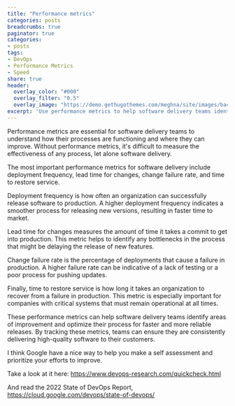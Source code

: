 ```yaml
---
title: "Performance metrics"
categories: posts
breadcrumbs: true
paginator: true
categories: 
- posts
tags:
- DevOps
- Performance Metrics
- Speed
share: true
header:
  overlay_color: "#000"
  overlay_filter: "0.5"
  overlay_image: "https://demo.gethugothemes.com/meghna/site/images/backgrounds/hero-area.jpg"
excerpt: 'Use performance metrics to help software delivery teams identify areas of improvement'
---
```


Performance metrics are essential for software delivery teams to understand how their processes are functioning and where they can improve. Without performance metrics, it's difficult to measure the effectiveness of any process, let alone software delivery.

The most important performance metrics for software delivery include deployment frequency, lead time for changes, change failure rate, and time to restore service.

Deployment frequency is how often an organization can successfully release software to production. A higher deployment frequency indicates a smoother process for releasing new versions, resulting in faster time to market.

Lead time for changes measures the amount of time it takes a commit to get into production. This metric helps to identify any bottlenecks in the process that might be delaying the release of new features.

Change failure rate is the percentage of deployments that cause a failure in production. A higher failure rate can be indicative of a lack of testing or a poor process for pushing updates.

Finally, time to restore service is how long it takes an organization to recover from a failure in production. This metric is especially important for companies with critical systems that must remain operational at all times.

These performance metrics can help software delivery teams identify areas of improvement and optimize their process for faster and more reliable releases. By tracking these metrics, teams can ensure they are consistently delivering high-quality software to their customers.

I think Google have a nice way to help you make a self assessment and prioritize your efforts to improve.

Take a look at it here: https://www.devops-research.com/quickcheck.html

And read the 2022 State of DevOps Report, https://cloud.google.com/devops/state-of-devops/
